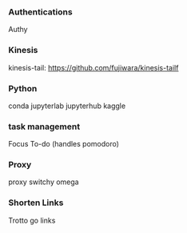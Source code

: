 ### Authentications
Authy

### Kinesis
kinesis-tail: https://github.com/fujiwara/kinesis-tailf

### Python
conda
jupyterlab
jupyterhub
kaggle

### task management
Focus To-do (handles pomodoro)


### Proxy
proxy switchy omega

### Shorten Links
Trotto go links
